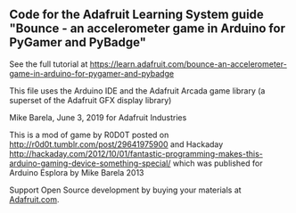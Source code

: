## Code for the Adafruit Learning System guide "Bounce - an accelerometer game in Arduino for PyGamer and PyBadge"

See the full tutorial at https://learn.adafruit.com/bounce-an-accelerometer-game-in-arduino-for-pygamer-and-pybadge

This file uses the Arduino IDE and the Adafruit Arcada game library (a superset of the Adafruit GFX display library)

Mike Barela, June 3, 2019 for Adafruit Industries

This is a mod of game by R0D0T posted on http://r0d0t.tumblr.com/post/29641975900 and 
Hackaday http://hackaday.com/2012/10/01/fantastic-programming-makes-this-arduino-gaming-device-something-special/ 
which was published for Arduino Esplora by Mike Barela 2013

Support Open Source development by buying your materials at [Adafruit.com](https://www.adafruit.com/).
